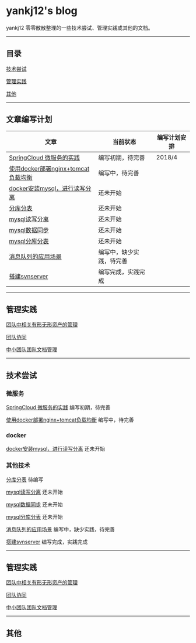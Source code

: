 # yankj12's blog
yankj12 零零散散整理的一些技术尝试、管理实践或其他的文档。

***
## 目录
[技术尝试](#技术尝试)

[管理实践](#管理实践)

[其他](#其他)

***
## 文章编写计划
|文章|当前状态|编写计划安排|
|---|---|---|
|[SpringCloud 微服务的实践](https://github.com/yankj12/blog/issues/13)| 编写初期，待完善 |2018/4|
|[使用docker部署nginx+tomcat负载均衡](https://github.com/yankj12/blog/issues/2)|编写中，待完善||
|[docker安装mysql，进行读写分离](https://github.com/yankj12/blog/issues/8)|还未开始||
|[分库分表](https://github.com/yankj12/blog/issues/12)|还未开始||
|[mysql读写分离](https://github.com/yankj12/blog/issues/5)|还未开始||
|[mysql数据同步](https://github.com/yankj12/blog/issues/4)|还未开始||
|[mysql分库分表](https://github.com/yankj12/blog/issues/3)|还未开始||
|[消息队列的应用场景](https://github.com/yankj12/blog/issues/9)|编写中，缺少实践，待完善||
|[搭建svnserver](https://github.com/yankj12/blog/issues/11)|编写完成，实践完成||


***
## 管理实践

[团队中相关有形无形资产的管理](https://github.com/yankj12/blog/issues/10)

[团队协同](https://github.com/yankj12/blog/issues/7)

[中小团队团队文档管理](https://github.com/yankj12/blog/issues/6)


***
## 技术尝试

### 微服务
[SpringCloud 微服务的实践](https://github.com/yankj12/blog/issues/13) 编写初期，待完善

[使用docker部署nginx+tomcat负载均衡](https://github.com/yankj12/blog/issues/2) 编写中，待完善

### docker
[docker安装mysql，进行读写分离](https://github.com/yankj12/blog/issues/8) 还未开始

### 其他技术
[分库分表](https://github.com/yankj12/blog/issues/12) 待编写

[mysql读写分离](https://github.com/yankj12/blog/issues/5) 还未开始

[mysql数据同步](https://github.com/yankj12/blog/issues/4) 还未开始

[mysql分库分表](https://github.com/yankj12/blog/issues/3) 还未开始

[消息队列的应用场景](https://github.com/yankj12/blog/issues/9) 编写中，缺少实践，待完善

[搭建svnserver](https://github.com/yankj12/blog/issues/11) 编写完成，实践完成


***
## 管理实践

[团队中相关有形无形资产的管理](https://github.com/yankj12/blog/issues/10)

[团队协同](https://github.com/yankj12/blog/issues/7)

[中小团队团队文档管理](https://github.com/yankj12/blog/issues/6)

***
## 其他



